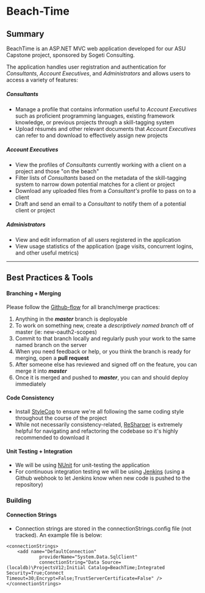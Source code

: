 Beach-Time
==========

## Summary

BeachTime is an ASP.NET MVC web application developed for our ASU Capstone project, sponsored by Sogeti Consulting.

The application handles user registration and authentication for *Consultants*, *Account Executives*, and *Administrators* and allows users to access a variety of features:

##### Consultants
+ Manage a profile that contains information useful to *Account Executives* such as proficient programming languages, existing framework knowledge, or previous projects through a skill-tagging system
+ Upload résumés and other relevant documents that *Account Executives* can refer to and download to effectively assign new projects
 
##### Account Executives
+ View the profiles of *Consultants* currently working with a client on a project and those "on the beach"
+ Filter lists of *Consultants* based on the metadata of the skill-tagging system to narrow down potential matches for a client or project
+ Download any uploaded files from a *Consultant's* profile to pass on to a client
+ Draft and send an email to a *Consultant* to notify them of a potential client or project

##### Administrators
+ View and edit information of all users registered in the application
+ View usage statistics of the application (page visits, concurrent logins, and other useful metrics)

***
## Best Practices & Tools

#### Branching + Merging
Please follow the [Github-flow](http://scottchacon.com/2011/08/31/github-flow.html) for all branch/merge practices:

1.  Anything in the **_master_** branch is deployable
2.  To work on something new, create a *descriptively named branch* off of master (ie: new-oauth2-scopes)
3.  Commit to that branch locally and regularly push your work to the same named branch on the server
4.  When you need feedback or help, or you think the branch is ready for merging, open a **pull request**
5.  After someone else has reviewed and signed off on the feature, you can merge it into **_master_**
6.  Once it is merged and pushed to **_master_**, you can and should deploy immediately

#### Code Consistency
+ Install [StyleCop](https://stylecop.codeplex.com/) to ensure we're all following the same coding style throughout the course of the project
+ While not necessarily consistency-related, [ReSharper](https://www.jetbrains.com/student/) is extremely helpful for navigating and refactoring the codebase so it's highly recommended to download it

#### Unit Testing + Integration
+ We will be using [NUnit](http://www.nunit.org/) for unit-testing the application
+ For continuous integration testing we will be using [Jenkins](http://jenkins-ci.org/) (using a Github webhook to let Jenkins know when new code is pushed to the repository)

### Building
#### Connection Strings
+ Connection strings are stored in the connectionStrings.config file (not tracked). An example file is below:

```
<connectionStrings>
    <add name="DefaultConnection"
			providerName="System.Data.SqlClient"
			connectionString="Data Source=(localdb)\ProjectsV12;Initial Catalog=BeachTime;Integrated Security=True;Connect Timeout=30;Encrypt=False;TrustServerCertificate=False" />
</connectionStrings>
```

